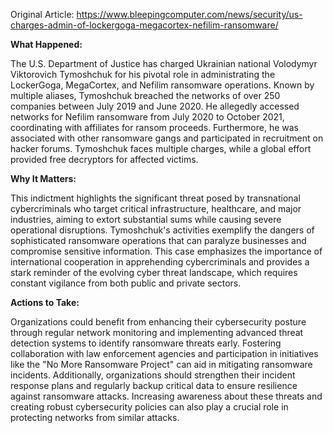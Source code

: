 Original Article: https://www.bleepingcomputer.com/news/security/us-charges-admin-of-lockergoga-megacortex-nefilim-ransomware/

**What Happened:**

The U.S. Department of Justice has charged Ukrainian national Volodymyr Viktorovich Tymoshchuk for his pivotal role in administrating the LockerGoga, MegaCortex, and Nefilim ransomware operations. Known by multiple aliases, Tymoshchuk breached the networks of over 250 companies between July 2019 and June 2020. He allegedly accessed networks for Nefilim ransomware from July 2020 to October 2021, coordinating with affiliates for ransom proceeds. Furthermore, he was associated with other ransomware gangs and participated in recruitment on hacker forums. Tymoshchuk faces multiple charges, while a global effort provided free decryptors for affected victims.

**Why It Matters:**

This indictment highlights the significant threat posed by transnational cybercriminals who target critical infrastructure, healthcare, and major industries, aiming to extort substantial sums while causing severe operational disruptions. Tymoshchuk's activities exemplify the dangers of sophisticated ransomware operations that can paralyze businesses and compromise sensitive information. This case emphasizes the importance of international cooperation in apprehending cybercriminals and provides a stark reminder of the evolving cyber threat landscape, which requires constant vigilance from both public and private sectors.

**Actions to Take:**

Organizations could benefit from enhancing their cybersecurity posture through regular network monitoring and implementing advanced threat detection systems to identify ransomware threats early. Fostering collaboration with law enforcement agencies and participation in initiatives like the "No More Ransomware Project" can aid in mitigating ransomware incidents. Additionally, organizations should strengthen their incident response plans and regularly backup critical data to ensure resilience against ransomware attacks. Increasing awareness about these threats and creating robust cybersecurity policies can also play a crucial role in protecting networks from similar attacks.